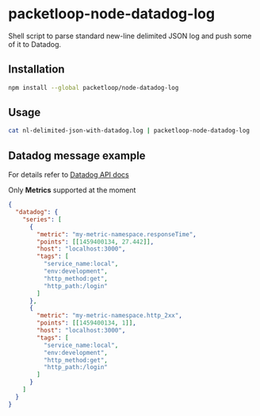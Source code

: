# packetloop-node-datadog-log
Shell script to parse standard new-line delimited JSON log and push some of it to Datadog.


## Installation

```sh
npm install --global packetloop/node-datadog-log
```

## Usage

```sh
cat nl-delimited-json-with-datadog.log | packetloop-node-datadog-log
```

## Datadog message example

For details refer to [Datadog API docs](http://docs.datadoghq.com/api/?lang=console)

Only **Metrics** supported at the moment

```json
{
  "datadog": {
    "series": [
      {
        "metric": "my-metric-namespace.responseTime",
        "points": [[1459400134, 27.442]],
        "host": "localhost:3000",
        "tags": [
          "service_name:local",
          "env:development",
          "http_method:get",
          "http_path:/login"
        ]
      },
      {
        "metric": "my-metric-namespace.http_2xx",
        "points": [[1459400134, 1]],
        "host": "localhost:3000",
        "tags": [
          "service_name:local",
          "env:development",
          "http_method:get",
          "http_path:/login"
        ]
      }
    ]
  }
}
```
